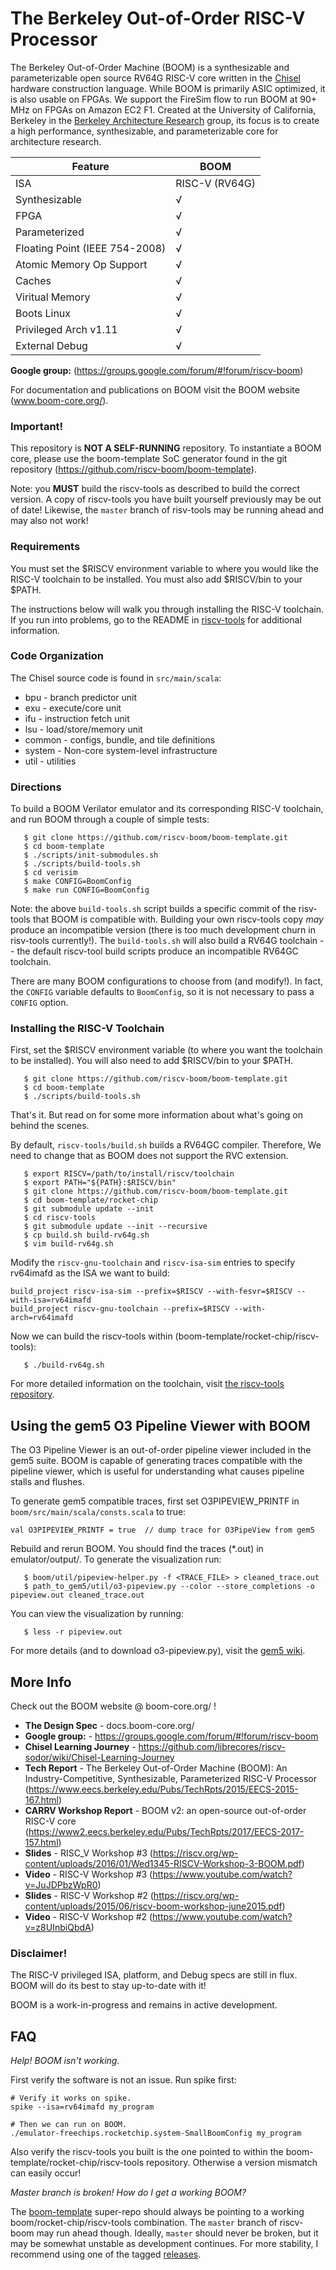 The Berkeley Out-of-Order RISC-V Processor
================================================

The Berkeley Out-of-Order Machine (BOOM) is a synthesizable and parameterizable open source RV64G RISC-V core written in the 
[Chisel](https://chisel.eecs.berkeley.edu/) hardware construction language. While BOOM is primarily ASIC optimized, it is also usable on FPGAs. 
We support the FireSim flow to run BOOM at 90+ MHz on FPGAs on Amazon EC2 F1. Created at the University of California,
Berkeley in the [Berkeley Architecture Research](https://bar.eecs.berkeley.edu/) group, its focus is to create a high 
performance, synthesizable, and parameterizable core for architecture research. 

Feature | BOOM
--- | ---
ISA | RISC-V (RV64G)
Synthesizable |√
FPGA |√
Parameterized |√
Floating Point (IEEE 754-2008) |√
Atomic Memory Op Support |√
Caches |√
Viritual Memory |√
Boots Linux |√
Privileged Arch v1.11 |√
External Debug |√

**Google group:** (https://groups.google.com/forum/#!forum/riscv-boom)

For documentation and publications on BOOM visit the BOOM website (www.boom-core.org/).


### Important!

This repository is **NOT A SELF-RUNNING** repository. To instantiate a BOOM core, please use the
boom-template SoC generator found in the git repository (https://github.com/riscv-boom/boom-template).

Note: you **MUST** build the riscv-tools as described to build the correct version. A copy of
riscv-tools you have built yourself previously may be out of date! Likewise, the `master` branch of
risv-tools may be running ahead and may also not work!


### Requirements

You must set the $RISCV environment variable to where you would like the RISC-V toolchain to be
installed. You must also add $RISCV/bin to your $PATH.

The instructions below will walk you through installing the RISC-V toolchain. If you run into
problems, go to the README in [riscv-tools](https://github.com/riscv/riscv-tools) for additional
information.

### Code Organization

The Chisel source code is found in `src/main/scala`:

 * bpu - branch predictor unit
 * exu - execute/core unit
 * ifu - instruction fetch unit
 * lsu - load/store/memory unit
 * common - configs, bundle, and tile definitions
 * system - Non-core system-level infrastructure
 * util - utilities
 

### Directions

To build a BOOM Verilator emulator and its corresponding RISC-V toolchain, and run BOOM through a
couple of simple tests:

````
   $ git clone https://github.com/riscv-boom/boom-template.git
   $ cd boom-template
   $ ./scripts/init-submodules.sh
   $ ./scripts/build-tools.sh 
   $ cd verisim
   $ make CONFIG=BoomConfig
   $ make run CONFIG=BoomConfig
````

Note: the above `build-tools.sh` script builds a specific commit of the risv-tools that BOOM is
compatible with. Building your own riscv-tools copy *may* produce an incompatible version (there is
too much development churn in risv-tools currently!). The `build-tools.sh` will also build a RV64G
toolchain -- the default riscv-tool build scripts produce an incompatible RV64GC toolchain.

There are many BOOM configurations to choose from (and modify!). In fact, the `CONFIG` variable
defaults to `BoomConfig`, so it is not necessary to pass a `CONFIG` option.

 
### Installing the RISC-V Toolchain

First, set the $RISCV environment variable (to where you want the toolchain to be installed). You 
will also need to add $RISCV/bin to your $PATH.

````
   $ git clone https://github.com/riscv-boom/boom-template.git
   $ cd boom-template
   $ ./scripts/build-tools.sh 
````

That's it. But read on for some more information about what's going on behind the scenes.

By default, `riscv-tools/build.sh` builds a RV64GC compiler. Therefore, We need to change that as
BOOM does not support the RVC extension.

````
   $ export RISCV=/path/to/install/riscv/toolchain
   $ export PATH="${PATH}:$RISCV/bin"
   $ git clone https://github.com/riscv-boom/boom-template.git
   $ cd boom-template/rocket-chip
   $ git submodule update --init
   $ cd riscv-tools
   $ git submodule update --init --recursive
   $ cp build.sh build-rv64g.sh
   $ vim build-rv64g.sh
````

Modify the `riscv-gnu-toolchain` and `riscv-isa-sim` entries to specify rv64imafd as the ISA we want
to build:

````
build_project riscv-isa-sim --prefix=$RISCV --with-fesvr=$RISCV --with-isa=rv64imafd
build_project riscv-gnu-toolchain --prefix=$RISCV --with-arch=rv64imafd
````

Now we can build the riscv-tools within (boom-template/rocket-chip/riscv-tools):

````
   $ ./build-rv64g.sh
````

For more detailed information on the toolchain, visit 
[the riscv-tools repository](https://github.com/riscv/riscv-tools).


## Using the gem5 O3 Pipeline Viewer with BOOM

The O3 Pipeline Viewer is an out-of-order pipeline viewer included in the
gem5 suite. BOOM is capable of generating traces compatible with the
pipeline viewer, which is useful for understanding what causes
pipeline stalls and flushes.

To generate gem5 compatible traces, first set O3PIPEVIEW_PRINTF in
`boom/src/main/scala/consts.scala` to true:

````
val O3PIPEVIEW_PRINTF = true  // dump trace for O3PipeView from gem5
````

Rebuild and rerun BOOM. You should find the traces (*.out) in 
emulator/output/. To generate the visualization run:

````
   $ boom/util/pipeview-helper.py -f <TRACE_FILE> > cleaned_trace.out
   $ path_to_gem5/util/o3-pipeview.py --color --store_completions -o pipeview.out cleaned_trace.out
````

You can view the visualization by running:
````
   $ less -r pipeview.out
````
For more details (and to download o3-pipeview.py), visit the [gem5 wiki](http://www.m5sim.org/Visualization).



## More Info

Check out the BOOM website @ boom-core.org/ !

* **The Design Spec** - docs.boom-core.org/
* **Google group:** - https://groups.google.com/forum/#!forum/riscv-boom
* **Chisel Learning Journey** - https://github.com/librecores/riscv-sodor/wiki/Chisel-Learning-Journey
* **Tech Report** - The Berkeley Out-of-Order Machine (BOOM): An Industry-Competitive, Synthesizable, Parameterized RISC-V Processor (https://www.eecs.berkeley.edu/Pubs/TechRpts/2015/EECS-2015-167.html)
* **CARRV Workshop Report** - BOOM v2: an open-source out-of-order RISC-V core (https://www2.eecs.berkeley.edu/Pubs/TechRpts/2017/EECS-2017-157.html)
* **Slides** - RISC_V Workshop #3 (https://riscv.org/wp-content/uploads/2016/01/Wed1345-RISCV-Workshop-3-BOOM.pdf)
* **Video** - RISC-V Workshop #3 (https://www.youtube.com/watch?v=JuJDPbzWpR0)
* **Slides** - RISC-V Workshop #2 (https://riscv.org/wp-content/uploads/2015/06/riscv-boom-workshop-june2015.pdf)
* **Video** - RISC-V Workshop #2 (https://www.youtube.com/watch?v=z8UInbiQbdA)


### Disclaimer!

The RISC-V privileged ISA, platform, and Debug specs are still in flux. BOOM will do its best to
stay up-to-date with it!

BOOM is a work-in-progress and remains in active development.


## FAQ

*Help! BOOM isn't working.*

First verify the software is not an issue. Run spike first:

````
# Verify it works on spike.
spike --isa=rv64imafd my_program

# Then we can run on BOOM.
./emulator-freechips.rocketchip.system-SmallBoomConfig my_program 
````

Also verify the riscv-tools you built is the one pointed to within 
the boom-template/rocket-chip/riscv-tools repository. Otherwise a version mismatch can easily occur!

*Master branch is broken! How do I get a working BOOM?*

The [boom-template](https://github.com/riscv-boom/boom-template) super-repo should
always be pointing to a working boom/rocket-chip/riscv-tools combination. The
`master` branch of riscv-boom may run ahead though. Ideally, `master` should never be
broken, but it may be somewhat unstable as development continues. For more
stability, I recommend using one of the tagged
[releases](https://github.com/riscv-boom/riscv-boom/releases).
